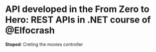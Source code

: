 # API developed in the From Zero to Hero: REST APIs in .NET course of @Elfocrash

**Stoped**: Creting the movies controller